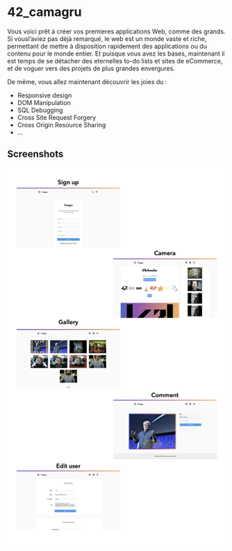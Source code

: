 # 42_camagru

Vous voici prêt à créer vos premieres applications Web, comme des grands. 
Si vousl’aviez pas déjà remarqué, le web est un monde vaste et riche, permettant de mettre à disposition rapidement des applications ou du contenu pour le monde entier. Et puisque vous avez les bases, maintenant il est temps de se détacher des eternelles to-do lists et sites de eCommerce, et de voguer vers des projets de plus grandes envergures.

De même, vous allez maintenant découvrir les joies du :
* Responsive design
* DOM Manipulation
* SQL Debugging
* Cross Site Request Forgery
* Cross Origin Resource Sharing
* ...

## Screenshots

![alt text](https://raw.githubusercontent.com/amarc27/42_camagru/master/public/sreenshots/Screens.001.png)
